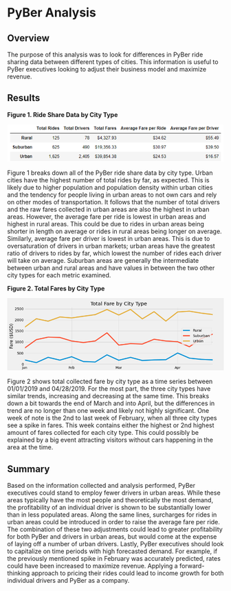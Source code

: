 # PyBer Analysis

## Overview

The purpose of this analysis was to look for differences in PyBer ride sharing data between different types of cities. This information is useful to PyBer executives looking to adjust their business model and maximize revenue.

## Results

**Figure 1. Ride Share Data by City Type**

![image 1](analysis/driver_info_by_city_type.png)

Figure 1 breaks down all of the PyBer ride share data by city type. Urban cities have the highest number of total rides by far, as expected. This is likely due to higher population and population density within urban cities and the tendency for people living in urban areas to not own cars and rely on other modes of transportation. It follows that the number of total drivers and the raw fares collected in urban areas are also the highest in urban areas. However, the average fare per ride is lowest in urban areas and highest in rural areas. This could be due to rides in urban areas being shorter in length on average or rides in rural areas being longer on average. Similarly, average fare per driver is lowest in urban areas. This is due to oversaturation of drivers in urban markets; urban areas have the greatest ratio of drivers to rides by far, which lowest the number of rides each driver will take on average. Suburban areas are generally the intermediate between urban and rural areas and have values in between the two other city types for each metric examined.

**Figure 2. Total Fares by City Type**

![image 2](analysis/PyBer_fare_summary.png)
 
Figure 2 shows total collected fare by city type as a time series between 01/01/2019 and 04/28/2019. For the most part, the three city types have similar trends, increasing and decreasing at the same time. This breaks down a bit towards the end of March and into April, but the differences in trend are no longer than one week and likely not highly significant. One week of note is the 2nd to last week of February, when all three city types see a spike in fares. This week contains either the highest or 2nd highest amount of fares collected for each city type. This could possibly be explained by a big event attracting visitors without cars happening in the area at the time.

## Summary

Based on the information collected and analysis performed, PyBer executives could stand to employ fewer drivers in urban areas. While these areas typically have the most people and theoretically the most demand, the profitability of an individual driver is shown to be substantially lower than in less populated areas. Along the same lines, surcharges for rides in urban areas could be introduced in order to raise the average fare per ride. The combination of these two adjustments could lead to greater profitability for both PyBer and drivers in urban areas, but would come at the expense of laying off a number of urban drivers. Lastly, PyBer executives should look to capitalize on time periods with high forecasted demand. For example, if the previously mentioned spike in February was accurately predicted, rates could have been increased to maximize revenue. Applying a forward-thinking approach to pricing their rides could lead to income growth for both individual drivers and PyBer as a company.
